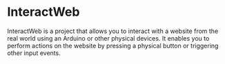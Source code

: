 # InteractWeb
InteractWeb is a project that allows you to interact with a website from the real world using an Arduino or other physical devices. It enables you to perform actions on the website by pressing a physical button or triggering other input events.
